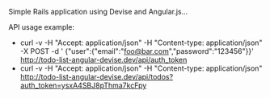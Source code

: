Simple Rails application using Devise and Angular.js...


API usage example:

* curl -v -H "Accept: application/json" -H "Content-type: application/json" -X POST -d ' {"user":{"email":"foo@bar.com","password":"123456"}}'  http://todo-list-angular-devise.dev/api/auth_token
* curl -v -H "Accept: application/json" -H "Content-type: application/json" http://todo-list-angular-devise.dev/api/todos?auth_token=ysxA4SBJ8pThma7kcFpy
